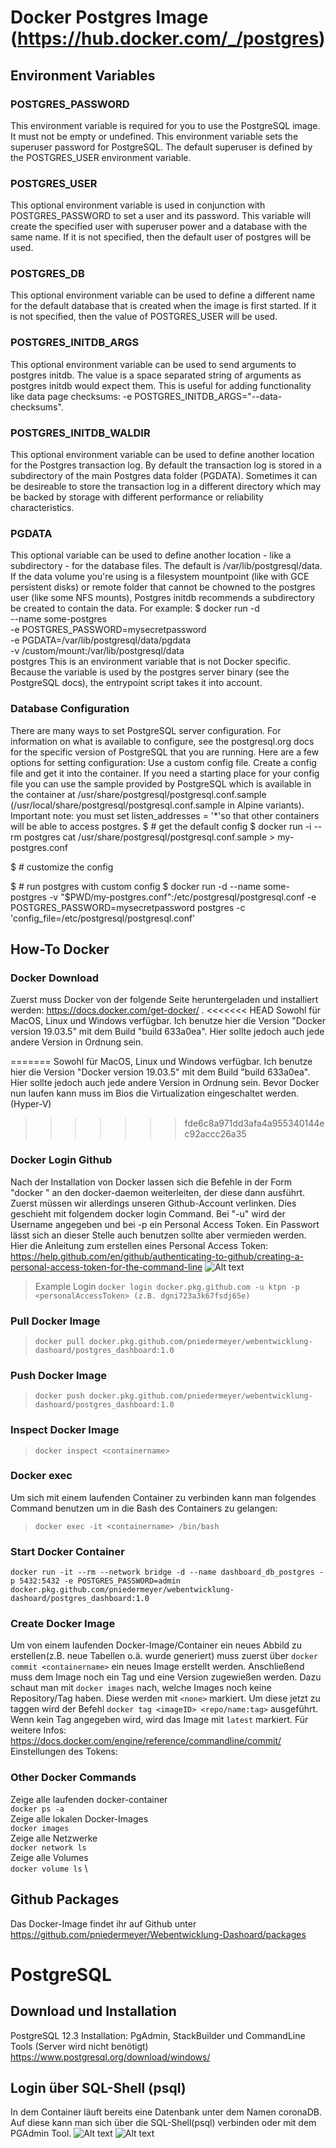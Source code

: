 # Docker Postgres Image (https://hub.docker.com/_/postgres)

## Environment Variables

### POSTGRES_PASSWORD

This environment variable is required for you to use the PostgreSQL image. It must not be empty or undefined. This environment variable sets the superuser password for PostgreSQL. The default superuser is defined by the POSTGRES_USER environment variable.

### POSTGRES_USER

This optional environment variable is used in conjunction with POSTGRES_PASSWORD to set a user and its password. This variable will create the specified user with superuser power and a database with the same name. If it is not specified, then the default user of postgres will be used.

### POSTGRES_DB

This optional environment variable can be used to define a different name for the default database that is created when the image is first started. If it is not specified, then the value of POSTGRES_USER will be used.

### POSTGRES_INITDB_ARGS

This optional environment variable can be used to send arguments to postgres initdb. The value is a space separated string of arguments as postgres initdb would expect them. This is useful for adding functionality like data page checksums: -e POSTGRES_INITDB_ARGS="--data-checksums".

### POSTGRES_INITDB_WALDIR

This optional environment variable can be used to define another location for the Postgres transaction log. By default the transaction log is stored in a subdirectory of the main Postgres data folder (PGDATA). Sometimes it can be desireable to store the transaction log in a different directory which may be backed by storage with different performance or reliability characteristics.

### PGDATA

This optional variable can be used to define another location - like a subdirectory - for the database files. The default is /var/lib/postgresql/data. If the data volume you're using is a filesystem mountpoint (like with GCE persistent disks) or remote folder that cannot be chowned to the postgres user (like some NFS mounts), Postgres initdb recommends a subdirectory be created to contain the data.
For example:
\$ docker run -d \
 --name some-postgres \
 -e POSTGRES_PASSWORD=mysecretpassword \
 -e PGDATA=/var/lib/postgresql/data/pgdata \
 -v /custom/mount:/var/lib/postgresql/data \
 postgres
This is an environment variable that is not Docker specific. Because the variable is used by the postgres server binary (see the PostgreSQL docs), the entrypoint script takes it into account.

### Database Configuration

There are many ways to set PostgreSQL server configuration. For information on what is available to configure, see the postgresql.org docs for the specific version of PostgreSQL that you are running. Here are a few options for setting configuration:
Use a custom config file. Create a config file and get it into the container. If you need a starting place for your config file you can use the sample provided by PostgreSQL which is available in the container at /usr/share/postgresql/postgresql.conf.sample (/usr/local/share/postgresql/postgresql.conf.sample in Alpine variants).
Important note: you must set listen_addresses = '\*'so that other containers will be able to access postgres.
$ # get the default config
$ docker run -i --rm postgres cat /usr/share/postgresql/postgresql.conf.sample > my-postgres.conf

\$ # customize the config

$ # run postgres with custom config
$ docker run -d --name some-postgres -v "\$PWD/my-postgres.conf":/etc/postgresql/postgresql.conf -e POSTGRES_PASSWORD=mysecretpassword postgres -c 'config_file=/etc/postgresql/postgresql.conf'

## How-To Docker

### Docker Download

Zuerst muss Docker von der folgende Seite heruntergeladen und installiert werden: https://docs.docker.com/get-docker/ .
<<<<<<< HEAD
Sowohl für MacOS, Linux und Windows verfügbar. Ich benutze hier die Version "Docker version 19.03.5" mit dem Build "build 633a0ea". Hier sollte jedoch auch jede andere Version in Ordnung sein.

=======
Sowohl für MacOS, Linux und Windows verfügbar. Ich benutze hier die Version "Docker version 19.03.5" mit dem Build "build 633a0ea". Hier sollte jedoch auch jede andere Version in Ordnung sein. Bevor Docker nun laufen kann muss im Bios die Virtualization eingeschaltet werden. (Hyper-V)

> > > > > > > fde6c8a971dd3afa4a955340144ec92accc26a35

### Docker Login Github

Nach der Installation von Docker lassen sich die Befehle in der Form "docker <command>" an den docker-daemon weiterleiten, der diese dann ausführt. Zuerst müssen wir allerdings unseren Github-Account verlinken. Dies geschieht mit folgendem docker login Command.
Bei "-u" wird der Username angegeben und bei -p ein Personal Access Token. Ein Passwort lässt sich an dieser Stelle auch benutzen sollte aber vermieden werden. Hier die Anleitung zum erstellen eines Personal Access Token: https://help.github.com/en/github/authenticating-to-github/creating-a-personal-access-token-for-the-command-line
![Alt text](./img/gittoken.PNG?raw=true 'Personal Access Token Settings')

> Example Login
> `docker login docker.pkg.github.com -u ktpn -p <personalAccessToken> (z.B. dgni723a3k67fsdj65e)`

### Pull Docker Image

> `docker pull docker.pkg.github.com/pniedermeyer/webentwicklung-dashoard/postgres_dashboard:1.0`

### Push Docker Image

> `docker push docker.pkg.github.com/pniedermeyer/webentwicklung-dashoard/postgres_dashboard:1.0`

### Inspect Docker Image

> `docker inspect <containername>`

### Docker exec <Container>

Um sich mit einem laufenden Container zu verbinden kann man folgendes Command benutzen um in die Bash des Containers zu gelangen:

> `docker exec -it <containername> /bin/bash`

### Start Docker Container

`docker run -it --rm --network bridge -d --name dashboard_db_postgres -p 5432:5432 -e POSTGRES_PASSWORD=admin docker.pkg.github.com/pniedermeyer/webentwicklung-dashoard/postgres_dashboard:1.0`

### Create Docker Image

Um von einem laufenden Docker-Image/Container ein neues Abbild zu erstellen(z.B. neue Tabellen o.ä. wurde generiert) muss zuerst über `docker commit <containername>` ein neues Image erstellt werden. Anschließend muss dem Image noch ein Tag und eine Version zugewießen werden. Dazu schaut man mit `docker images` nach, welche Images noch keine Repository/Tag haben. Diese werden mit `<none>` markiert. Um diese jetzt zu taggen wird der Befehl `docker tag <imageID> <repo/name:tag>` ausgeführt. Wenn kein Tag angegeben wird, wird das Image mit `latest` markiert. Für weitere Infos: https://docs.docker.com/engine/reference/commandline/commit/
Einstellungen des Tokens:


### Other Docker Commands

Zeige alle laufenden docker-container\
`docker ps -a` \
Zeige alle lokalen Docker-Images \
`docker images` \
Zeige alle Netzwerke \
`docker network ls` \
Zeige alle Volumes \
`docker volume ls` \

## Github Packages

Das Docker-Image findet ihr auf Github unter https://github.com/pniedermeyer/Webentwicklung-Dashoard/packages

# PostgreSQL

## Download und Installation
PostgreSQL 12.3
Installation: PgAdmin, StackBuilder und CommandLine Tools (Server wird nicht benötigt)
https://www.postgresql.org/download/windows/

## Login über SQL-Shell (psql)
In dem Container läuft bereits eine Datenbank unter dem Namen coronaDB. 
Auf diese kann man sich über die SQL-Shell(psql) verbinden oder mit dem PGAdmin Tool.
![Alt text](./img/postgreslogin.PNG?raw=true 'Database Login')
![Alt text](./img/pgadmin.PNG?raw=true 'Dashboard pgAdmin')
